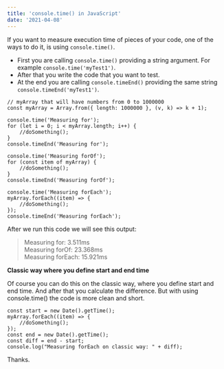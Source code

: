 ```yaml
---
title: 'console.time() in JavaScript'
date: '2021-04-08'
---
```


If you want to measure execution time of pieces of your code, one of the ways to do it, is using `console.time()`. 

- First you are calling `console.time()` providing a string argument. For example `console.time('myTest1')`.
- After that you write the code that you want to test.
- At the end you are calling `console.timeEnd()` providing the same string `console.timeEnd('myTest1')`.


```
// myArray that will have numbers from 0 to 1000000
const myArray = Array.from({ length: 1000000 }, (v, k) => k + 1);

console.time('Measuring for');
for (let i = 0; i < myArray.length; i++) {
    //doSomething();
}
console.timeEnd('Measuring for');

console.time('Measuring forOf');
for (const item of myArray) {
    //doSomething();
}
console.timeEnd('Measuring forOf');

console.time('Measuring forEach');
myArray.forEach((item) => {
    //doSomething();
});
console.timeEnd('Measuring forEach');
``` 

After we run this code we will see this output:

> Measuring for: 3.511ms <br>
> Measuring forOf: 23.368ms <br>
> Measuring forEach: 15.921ms 

**Classic way where you define start and end time**

Of course you can do this on the classic way, where you define start and end time. And after that you calculate the difference. But with using console.time() the code is more clean and short.

```
const start = new Date().getTime();
myArray.forEach((item) => {
	//doSomething();
});
const end = new Date().getTime();
const diff = end - start;
console.log("Measuring forEach on classic way: " + diff);
``` 

Thanks.